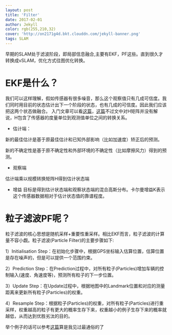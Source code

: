 ```yaml
---
layout: post
title: 'Filter'
date: 2017-02-01
author: Jekyll
color: rgb(255,210,32)
cover: 'http://on2171g4d.bkt.clouddn.com/jekyll-banner.png'
tags: SLAM
---
```


早期的SLAM处于滤波阶段，即局部信息融合,主要有EKF，PF这些。直到很久才转换成vSLAM，优化方式往图优化转换。

# EKF是什么？
我们可以这样理解，假如传感器有很多噪音，那么这个观察值只有几成可信度。我们同时用目前的状态估计出下一个阶段的状态，也有几成的可信度。因此我们应该把这两个状态做融合。
入门文章可以看[这篇](https://zhuanlan.zhihu.com/p/39912633)，[这篇](https://zhuanlan.zhihu.com/p/77327349)不过文中对H矩阵并没有解说，H包含了传感器的度量单位到观测值单位之间的转换关系。

- 估计端：

新的最佳估计是基于原最佳估计和已知外部影响（比如加速度）矫正后的预测。

新的不确定性是基于原不确定性和外部环境的不确定性（比如摩擦风力）得到的预测。
- 观察端

估计端乘以规模转换矩阵H得到估计状态端

- 增益
目标是得到估计状态端和观察状态端的混合高斯分布。卡尔曼增益K表示这个传感器数据相对于估计状态值的靠谱程度。


# 粒子滤波PF呢？

粒子滤波的核心思想是随机采样+重要性重采样。相比EKF而言，粒子滤波的计算量不容小觑。粒子滤波(Particle Filter)的主要步骤如下:

1）Initialisation Step：在初始化步骤中，根据GPS坐标输入估算位置，估算位置是存在噪声的，但是可以提供一个范围约束。

2）Prediction Step：在Prediction过程中，对所有粒子(Particles)增加车辆的控制输入(速度、角速度等)，预测所有粒子的下一步位置。

3）Update Step：在Update过程中，根据地图中的Landmark位置和对应的测量距离来更新所有粒子(Particles)的权重。

4）Resample Step：根据粒子(Particles)的权重，对所有粒子(Particles)进行重采样，权重越高的粒子有更大的概率生存下来，权重越小的例子生存下来的概率就越低，从而达到优胜劣汰的目的。

举个例子的话可以参考[这篇](https://zhuanlan.zhihu.com/p/59748042)算是我见过最通俗的了


















